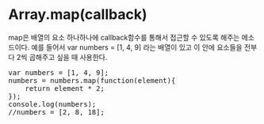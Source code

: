 # Array.map(callback)
map은 배열의 요소 하나하나에 callback함수를 통해서 접근할 수 있도록 해주는 메소드이다. 예를 들어서 var numbers = [1, 4, 9] 라는 배열이 있고 이 안에 요소들을 전부다 2씩 곱해주고 싶을 때 사용한다.
<pre>
var numbers = [1, 4, 9];
numbers = numbers.map(function(element){
    return element * 2;
});
console.log(numbers);
//numbers = [2, 8, 18]; </pre>